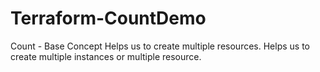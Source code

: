 # Terraform-CountDemo

Count - Base Concept
Helps us to create multiple resources.
Helps us to create multiple instances or multiple resource.
